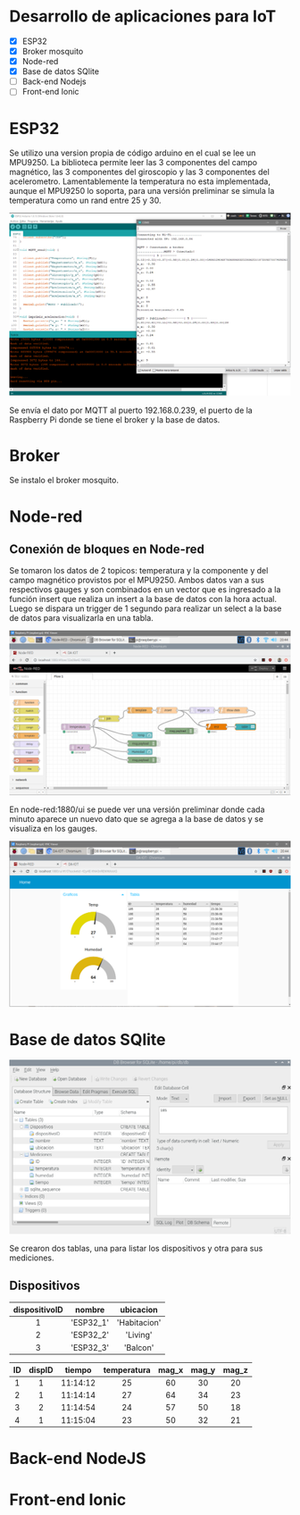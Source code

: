 # Desarrollo de aplicaciones para IoT

- [x] ESP32
- [x] Broker mosquito
- [x] Node-red
- [x] Base de datos SQlite
- [ ] Back-end Nodejs
- [ ] Front-end Ionic

# ESP32

Se utilizo una version propia de código arduino en el cual se lee un MPU9250. La biblioteca permite leer las 3 componentes del campo magnético, las 3 componentes del giroscopio y las 3 componentes del acelerometro. Lamentablemente la temperatura no esta implementada, aunque el MPU9250 lo soporta, para una versión preliminar se simula la temperatura como un rand entre 25 y 30.

![ESP32](esp.PNG)

Se envía el dato por MQTT al puerto 192.168.0.239, el puerto de la Raspberry Pi donde se tiene el broker y la base de datos.

# Broker

Se instalo el broker mosquito.

# Node-red

## Conexión de bloques en Node-red

Se tomaron los datos de 2 topicos: temperatura y la componente y del campo magnético provistos por el MPU9250. Ambos datos van a sus respectivos gauges y son combinados en un vector que es ingresado a la función insert que realiza un insert a la base de datos con la hora actual. Luego se dispara un trigger de 1 segundo para realizar un select a la base de datos para visualizarla en una tabla.

![node_red](iot_2.PNG)

En node-red:1880/ui se puede ver una versión preliminar donde cada minuto aparece un nuevo dato que se agrega a la base de datos y se visualiza en los gauges.

![node_red_ui](iot_1.PNG)


# Base de datos SQlite

![sqlite](sqlite.PNG)

Se crearon dos tablas, una para listar los dispositivos y otra para sus mediciones.

## Dispositivos

| dispositivoID | nombre | ubicacion |
| :-: | :-: | :-: |
| 1 | 'ESP32_1'  | 'Habitacion' |
| 2 | 'ESP32_2'  | 'Living' |
| 3 | 'ESP32_3'  | 'Balcon' |

| ID | dispID | tiempo | temperatura | mag_x | mag_y | mag_z |
| :-: | :-: | :-: | :-: | :-: | :-: | :-: |
| 1 | 1 | 11:14:12 | 25 | 60 | 30 | 20 |
| 2 | 1 | 11:14:14 | 27 | 64 | 34 | 23 |
| 3 | 2 | 11:14:54 | 24 | 57 | 50 | 18 |
| 4 | 1 | 11:15:04 | 23 | 50 | 32 | 21 |

# Back-end NodeJS

# Front-end Ionic
